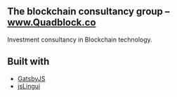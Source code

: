 ## The blockchain consultancy group  – www.Quadblock.co
Investment consultancy in Blockchain technology.

## Built with
* [GatsbyJS](https://github.com/gatsbyjs/gatsby)
* [jsLingui](https://github.com/lingui/js-lingui)
